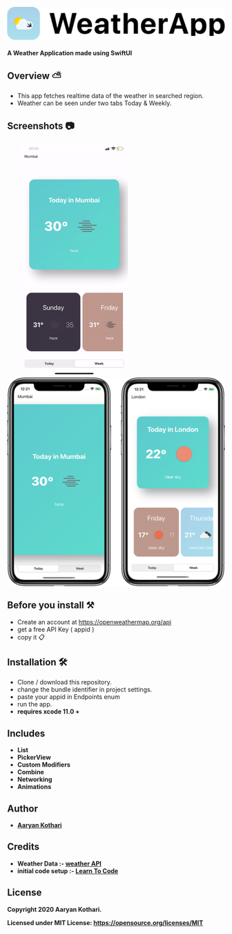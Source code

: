  <p float="left">
 <img src ="Assets/banner.png"  />      
 </p>

#### A Weather Application made using SwiftUI

## Overview ⛅️
- This app fetches realtime data of the weather in searched region.
- Weather can be seen under two tabs Today & Weekly.

## Screenshots 📷
 <p float="left">
 <img src ="Assets/gif.gif" width = "250" hspace="30"  />
 <img src ="Assets/12.png" width = "600"  /> 
 </p>
 
 
  ## Before you install ⚒️
 - Create an account at https://openweathermap.org/api
 - get a free API Key ( appid )
 - copy it 📋

 ## Installation 🛠
 - Clone / download this repository.
 - change the bundle identifier in project settings.
 - paste your appid in Endpoints enum
 - run the app.
 - <b> requires xcode 11.0 + <b>

 
## Includes
- List
- PickerView
- Custom Modifiers
- Combine
- Networking
- Animations

 
## Author
* [Aaryan Kothari](https://github.com/aaryankotharii)

## Credits
- Weather Data :-  [weather API](https://openweathermap.org/api)
- initial code setup :-   [Learn To Code](https://www.youtube.com/watch?v=huYEpU_2Hvs&list=PLTjSe-NHuk7awMpRL4jCm7x3FWxOYajoi)

## License

 Copyright 2020 Aaryan Kothari.

 Licensed under MIT License: https://opensource.org/licenses/MIT
